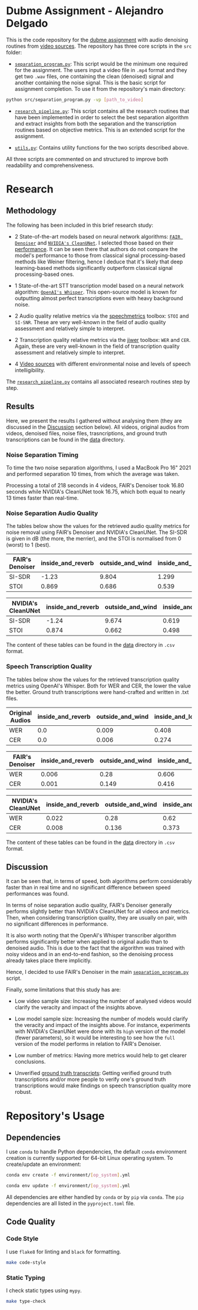 # Dubme Assignment - Alejandro Delgado

This is the code repository for the [dubme assignment](Dubme_ML_engineer_-_problem_resolution_-_Alejandro_Delgado_Luezas.docx) with audio denoising routines from [video sources](data/videos/). The repository has three core scripts in the `src` folder:

- [`separation_program.py`](src/separation_program.py): This script would be the minimum one required for the assignment. The users input a video file in `.mp4` format and they get two `.wav` files, one containing the clean (denoised) signal and another containing the noise signal. This is the basic script for assignment completion. To use it from the repository's main directory:

```sh
python src/separation_program.py -vp [path_to_video]
```

- [`research_pipeline.py`](src/research_pipeline.py): This script contains all the research routines that have been implemented in order to select the best separation algorithm and extract insights from both the separation and the transcription routines based on objective metrics. This is an extended script for the assignment.

- [`utils.py`](src/utils.py): Contains utility functions for the two scripts described above.

All three scripts are commented on and structured to improve both readability and comprehensiveness.

# Research

## Methodology

The following has been included in this brief research study:

- 2 State-of-the-art models based on neural network algorithms: [`FAIR Denoiser`](https://github.com/facebookresearch/denoiser) and [`NVIDIA's CleanUNet`](https://github.com/NVIDIA/CleanUNet). I selected those based on their [performance](https://nv-adlr.github.io/projects/cleanunet/). It can be seen there that authors do not compare the model's performance to those from classical signal processing-based methods like Weiner filtering, hence I deduce that it's likely that deep learning-based methods significantly outperform classical signal processing-based ones.

- 1 State-of-the-art STT transcription model based on a neural network algorithm: [`OpenAI's Whisper`](https://github.com/openai/whisper). This open-source model is known for outputting almost perfect transcriptions even with heavy background noise.

- 2 Audio quality relative metrics via the [speechmetrics](https://github.com/aliutkus/speechmetrics) toolbox: `STOI` and `SI-SNR`. These are very well-known in the field of audio quality assessment and relatively simple to interpret.

- 2 Transcription quality relative metrics via the [jiwer](https://github.com/jitsi/jiwer) toolbox: `WER` and `CER`. Again, these are very well-known in the field of transcription quality assessment and relatively simple to interpret.

- 4 [Video sources](data/videos/) with different environmental noise and levels of speech intelligibility.

The [`research_pipeline.py`](src/research_pipeline.py) contains all associated research routines step by step.

## Results

Here, we present the results I gathered without analysing them (they are discussed in the [Discussion](#discussion) section below). All videos, original audios from videos, denoised files, noise files, trasncriptions, and ground truth transcriptions can be found in the [data](data/) directory.

### Noise Separation Timing

To time the two noise separation algorithms, I used a MacBook Pro 16" 2021 and performed separation 10 times, from which the average was taken.

Processing a total of 218 seconds in 4 videos, FAIR's Denoiser took 16.80 seconds while NVIDIA's CleanUNet took 16.75, which both equal to nearly 13 times faster than real-time.

### Noise Separation Audio Quality

The tables below show the values for the retrieved audio quality metrics for noise removal using FAIR's Denoiser and NVIDIA's CleanUNet. The SI-SDR is given in dB (the more, the merrier), and the STOI is normalised from 0 (worst) to 1 (best).

FAIR's Denoiser | inside_and_reverb | outside_and_wind | inside_and_low_volume | music_background
--- | --- | --- | --- |---
SI-SDR | -1.23 | 9.804 | 1.299 | 13.693 
STOI | 0.869 | 0.686 | 0.539 | 0.963

NVIDIA's CleanUNet | inside_and_reverb | outside_and_wind | inside_and_low_volume | music_background
--- | --- | --- | --- |---
SI-SDR | -1.24 | 9.674 | 0.619 | 13.044 
STOI | 0.874 | 0.662 | 0.498 | 0.96 

The content of these tables can be found in the [data](data/) directory in `.csv` format.

### Speech Transcription Quality

The tables below show the values for the retrieved transcription quality metrics using OpenAI's Whisper. Both for WER and CER, the lower the value the better. Ground truth transcriptions were hand-crafted and written in .txt files.

Original Audios | inside_and_reverb | outside_and_wind | inside_and_low_volume | music_background
--- | --- | --- | --- |---
WER | 0.0 | 0.009 | 0.408 | 0.027 
CER | 0.0 | 0.006 | 0.274 | 0.009

FAIR's Denoiser | inside_and_reverb | outside_and_wind | inside_and_low_volume | music_background
--- | --- | --- | --- |---
WER | 0.006 | 0.28 | 0.606 | 0.071 
CER | 0.001 | 0.149 | 0.416 | 0.018

NVIDIA's CleanUNet | inside_and_reverb | outside_and_wind | inside_and_low_volume | music_background
--- | --- | --- | --- |---
WER | 0.022 | 0.28 | 0.62 | 0.054 
CER | 0.008 | 0.136 | 0.373 | 0.018

The content of these tables can be found in the [data](data/) directory in `.csv` format.

## Discussion

It can be seen that, in terms of speed, both algorithms perform considerably faster than in real time and no significant difference between speed performances was found.

In terms of noise separation audio quality, FAIR's Denoiser generally performs slightly better than NVIDIA's CleanUNet for all videos and metrics. Then, when considering transcription quality, they are usually on pair, with no significant differences in performance.

It is also worth noting that the OpenAI's Whisper transcriber algorithm performs significantly better when applied to original audio than to denoised audio. This is due to the fact that the algorithm was trained with noisy videos and in an end-to-end fashion, so the denoising process already takes place there implicitly.

Hence, I decided to use FAIR's Denoiser in the main [`separation_program.py`](src/separation_program.py) script.

Finally, some limitations that this study has are:

- Low video sample size: Increasing the number of analysed videos would clarify the veracity and impact of the insights above.

- Low model sample size: Increasing the number of models would clarify the veracity and impact of the insights above. For instance, experiments with NVIDIA's CleanUNet were done with its `high` version of the model (fewer parameters), so it would be interesting to see how the `full` version of the model performs in relation to FAIR's Denoiser.

- Low number of metrics: Having more metrics would help to get clearer conclusions.

- Unverified [ground truth transcripts](data/transcriptions_gt/): Getting verified ground truth transcriptions and/or more people to verify one's ground truth transcriptions would make findings on speech transcription quality more robust.


# Repository's Usage 

## Dependencies

I use `conda` to handle Python dependencies, the default `conda` environment creation is currently supported for 64-bit Linux operating system.  To create/update an environment:

```sh
conda env create -f environment/[op_system].yml
```

```sh
conda env update -f environment/[op_system].yml
```

All dependencies are either handled by `conda` or by `pip` via `conda`. The `pip` dependencies are all listed in the `pyproject.toml` file.

## Code Quality

### Code Style
I use `flake8` for linting and `black` for formatting.

```sh
make code-style
```

### Static Typing
I check static types using `mypy`.
```sh
make type-check
```
